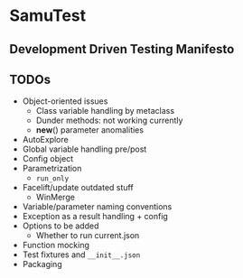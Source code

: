 # SamuTest
## Development Driven Testing Manifesto

## TODOs
- Object-oriented issues
  - Class variable handling by metaclass
  - Dunder methods: not working currently
  - __new__() parameter anomalities 
- AutoExplore
- Global variable handling pre/post
- Config object
- Parametrization
  - `run_only` 
- Facelift/update outdated stuff
  - WinMerge
- Variable/parameter naming conventions
- Exception as a result handling + config
- Options to be added
  - Whether to run current.json
- Function mocking
- Test fixtures and `__init__.json` 
- Packaging
